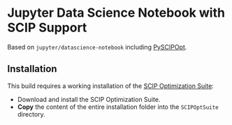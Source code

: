 # Jupyter Data Science Notebook with SCIP Support

Based on `jupyter/datascience-notebook` including [PySCIPOpt](https://github.com/SCIP-Interfaces/PySCIPOpt).

## Installation

 This build requires a working installation of the [SCIP Optimization Suite](https://scip.zib.de/):
 - Download and install the SCIP Optimization Suite.
 - **Copy** the content of the entire installation folder into the `SCIPOptSuite` directory.
